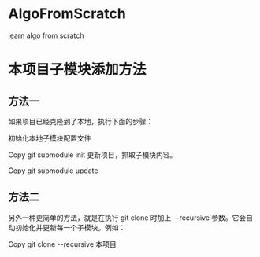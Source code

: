 # AlgoFromScratch
learn algo from scratch


# 本项目子模块添加方法
## 方法一
如果项目已经克隆到了本地，执行下面的步骤：

初始化本地子模块配置文件

Copy
git submodule init
更新项目，抓取子模块内容。

Copy
git submodule update
## 方法二
另外一种更简单的方法，就是在执行 git clone 时加上 --recursive 参数。它会自动初始化并更新每一个子模块。例如：

Copy
git clone --recursive 本项目